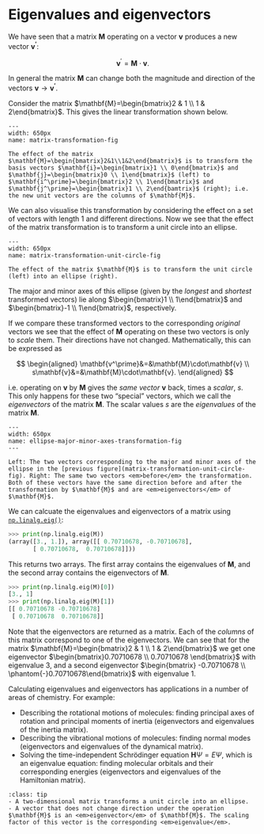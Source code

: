 # Eigenvalues and eigenvectors
We have seen that a matrix $\mathbf{M}$ operating on a vector $\mathbf{v}$ produces a new vector $\mathbf{v^\prime}$:

$$
\mathbf{v}^\prime = \mathbf{M}\cdot\mathbf{v}.
$$

In general the matrix $\mathbf{M}$ can change both the magnitude and direction of the vectors $\mathbf{v}\to\mathbf{v^\prime}$.

Consider the matrix $\mathbf{M}=\begin{bmatrix}2 & 1 \\ 1 & 2\end{bmatrix}$. This gives the linear transformation shown below. 


```{figure} ./figures/vectors_and_matrices/matrix_transformation.svg
---
width: 650px
name: matrix-transformation-fig

The effect of the matrix $\mathbf{M}=\begin{bmatrix}2&1\\1&2\end{bmatrix}$ is to transform the basis vectors $\mathbf{i}=\begin{bmatrix}1 \\ 0\end{bmatrix}$ and $\mathbf{j}=\begin{bmatrix}0 \\ 1\end{bmatrix}$ (left) to $\mathbf{i^\prime}=\begin{bmatrix}2 \\ 1\end{bmatrix}$ and $\mathbf{j^\prime}=\begin{bmatrix}1 \\ 2\end{bamtrix}$ (right); i.e. the new unit vectors are the columns of $\mathbf{M}$.
```

We can also visualise this transformation by considering the effect on a set of vectors with length $1$ and different directions. Now we see that the effect of the matrix transformation is to transform a unit circle into an ellipse.

```{figure} ./figures/vectors_and_matrices/matrix_transformation_unit_circle.svg
---
width: 650px
name: matrix-transformation-unit-circle-fig

The effect of the matrix $\mathbf{M}$ is to transform the unit circle (left) into an ellipse (right).
```

The major and minor axes of this ellipse (given by the <em>longest</em> and <em>shortest</em> transformed vectors) lie along $\begin{bmatrix}1 \\ 1\end{bmatrix}$ and $\begin{bmatrix}-1 \\ 1\end{bmatrix}$, respectively. 

If we compare these transformed vectors to the corresponding <em>original</em> vectors we see that the effect of $\mathbf{M}$ operating on these two vectors is only to <em>scale</em> them. Their directions have not changed. Mathematically, this can be expressed as

$$
\begin{aligned}
\mathbf{v^\prime}&=&\mathbf{M}\cdot\mathbf{v} \\
s\mathbf{v}&=&\mathbf{M}\cdot\mathbf{v}.
\end{aligned}
$$

i.e. operating on $\mathbf{v}$ by $\mathbf{M}$ gives the <em>same vector</em> $\mathbf{v}$ back, times a <em>scalar</em>, $s$. This only happens for these two &ldquo;special&rdquo; vectors, which we call the <em>eigenvectors</em> of the matrix $\mathbf{M}$. The scalar values $s$ are the <em>eigenvalues</em> of the matrix $\mathbf{M}$.

```{figure} ./figures/vectors_and_matrices/ellipse_major_minor_axes_transformation.svg
---
width: 650px
name: ellipse-major-minor-axes-transformation-fig
---

Left: The two vectors corresponding to the major and minor axes of the ellipse in the [previous figure](matrix-transformation-unit-circle-fig). Right: The same two vectors <em>before</em> the transformation. Both of these vectors have the same direction before and after the transformation by $\mathbf{M}$ and are <em>eigenvectors</em> of $\mathbf{M}$.
```

We can calcuate the eigenvalues and eigenvectors of a matrix using [`np.linalg.eig()`](https://docs.scipy.org/doc/numpy/reference/generated/numpy.linalg.eig.html):
```python
>>> print(np.linalg.eig(M))
(array([3., 1.]), array([[ 0.70710678, -0.70710678],
       [ 0.70710678,  0.70710678]]))
```
This returns two arrays. The first array contains the eigenvalues of $\mathbf{M}$, and the second array contains the eigenvectors of $\mathbf{M}$.
```python
>>> print(np.linalg.eig(M)[0])
[3., 1]
>>> print(np.linalg.eig(M)[1])
[[ 0.70710678 -0.70710678]
 [ 0.70710678  0.70710678]]
```
Note that the eigenvectors are returned as a matrix. Each of the <em>columns</em> of this matrix correspond to one of the eigenvectors. We can see that for the matrix $\mathbf{M}=\begin{bmatrix}2 & 1 \\ 1 & 2\end{bmatrix}$ we get one eigenvector $\begin{bmatrix}0.70710678 \\ 0.70710678 \end{bmatrix}$ with eigenvalue $3$, and a second eigenvector $\begin{bmatrix} -0.70710678 \\ \phantom{-}0.70710678\end{bmatrix}$ with eigenvalue $1$.

Calculating eigenvalues and eigenvectors has applications in a number of areas of chemistry. For example:
- Describing the rotational motions of molecules: finding principal axes of rotation and principal moments of inertia (eigenvectors and eigenvalues of the inertia matrix).
- Describing the vibrational motions of molecules: finding normal modes (eigenvectors and eigenvalues of the dynamical matrix).
- Solving the time-independent Schr&ouml;dinger equation $\mathbf{H}\Psi=E\Psi$, which is an eigenvalue equation: finding molecular orbitals and their corresponding energies (eigenvectors and eigenvalues of the Hamiltonian matrix).

```{admonition} Key ideas
:class: tip
- A two-dimensional matrix transforms a unit circle into an ellipse.
- A vector that does not change direction under the operation $\mathbf{M}$ is an <em>eigenvector</em> of $\mathbf{M}$. The scaling factor of this vector is the corresponding <em>eigenvalue</em>.
```
